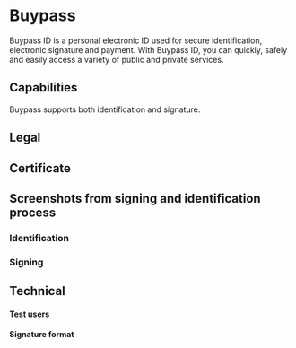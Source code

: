 # Buypass

Buypass ID is a personal electronic ID used for secure identification, electronic signature and payment. With Buypass ID, you can quickly, safely and easily access a variety of public and private services.

## Capabilities

Buypass supports both identification and signature.

## Legal

## Certificate

## Screenshots from signing and identification process

### Identification

### Signing

## Technical

#### Test users

#### Signature format



